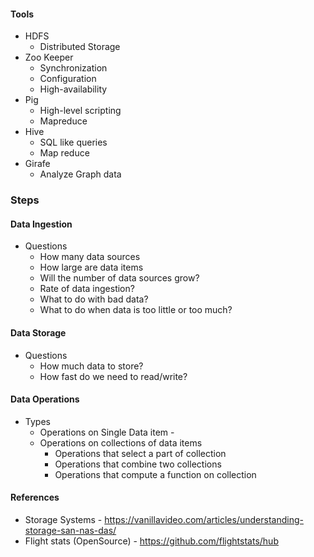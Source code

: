 #### Tools
- HDFS
  - Distributed Storage
- Zoo Keeper
  - Synchronization
  - Configuration
  - High-availability
- Pig
  - High-level scripting 
  - Mapreduce
- Hive
  - SQL like queries 
  - Map reduce
- Girafe
  - Analyze Graph data 

### Steps

#### Data Ingestion
- Questions
  - How many data sources
  - How large are data items
  - Will the number of data sources grow?
  - Rate of data ingestion?
  - What to do with bad data?
  - What to do when data is too little or too much?

#### Data Storage
- Questions
  - How much data to store?
  - How fast do we need to read/write?
  
#### Data Operations
- Types
  - Operations on Single Data item  - 
  - Operations on collections of data items
    - Operations that select a part of collection
    - Operations that combine two collections
    - Operations that compute a function on collection

#### References
- Storage Systems - https://vanillavideo.com/articles/understanding-storage-san-nas-das/
- Flight stats (OpenSource) - https://github.com/flightstats/hub

